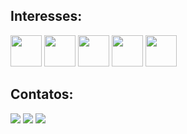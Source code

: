 ## Interesses:
<img src="https://cdn.jsdelivr.net/gh/devicons/devicon/icons/python/python-original-wordmark.svg" height="50" width="50" /> <img src="https://cdn.jsdelivr.net/gh/devicons/devicon/icons/jupyter/jupyter-original-wordmark.svg" height="50" width="50" /> <img src="https://cdn.jsdelivr.net/gh/devicons/devicon/icons/numpy/numpy-original-wordmark.svg" height="50" width="50" /> <img src="https://cdn.jsdelivr.net/gh/devicons/devicon/icons/pandas/pandas-original-wordmark.svg" height="50" width="50"/> <img src="https://cdn.jsdelivr.net/gh/devicons/devicon/icons/pycharm/pycharm-original-wordmark.svg" height="50" width="50"/>          



## Contatos:
<div>
<a href="https://instagram.com/renanldbr" target="_blank"><img src="https://img.shields.io/badge/-Instagram-%23E4405F?style=for-the-badge&logo=instagram&logoColor=white" target="_blank"></a>
<a href = "mailto:renanldbr@gmail.com"><img src="https://img.shields.io/badge/Gmail-D14836?style=for-the-badge&logo=gmail&logoColor=white" target="_blank"></a>
<a href="https://www.linkedin.com/in/renan-lima-de-brito-a8a119a8/" target="_blank"><img src="https://img.shields.io/badge/-LinkedIn-%230077B5?style=for-the-badge&logo=linkedin&logoColor=white" target="_blank"></a>   
</div
